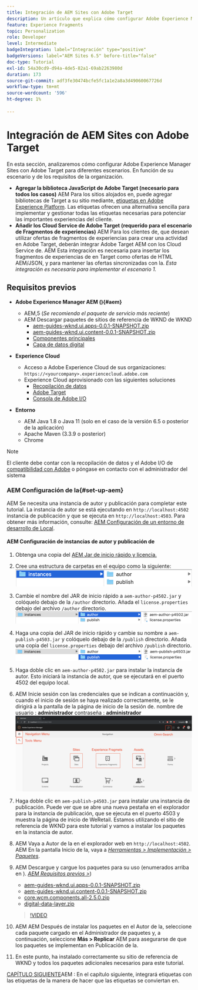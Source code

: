 ```yaml
---
title: Integración de AEM Sites con Adobe Target
description: Un artículo que explica cómo configurar Adobe Experience Manager con Adobe Target para diferentes escenarios.
feature: Experience Fragments
topic: Personalization
role: Developer
level: Intermediate
badgeIntegration: label="Integración" type="positive"
badgeVersions: label="AEM Sites 6.5" before-title="false"
doc-type: Tutorial
exl-id: 54a30cd9-d94a-4de5-82a1-69ab2263980d
duration: 173
source-git-commit: adf3fe30474bcfe5fc1a1e2a8a3d49060067726d
workflow-type: tm+mt
source-wordcount: '596'
ht-degree: 1%

---
```


# Integración de AEM Sites con Adobe Target

En esta sección, analizaremos cómo configurar Adobe Experience Manager Sites con Adobe Target para diferentes escenarios. En función de su escenario y de los requisitos de la organización.

* **Agregar la biblioteca JavaScript de Adobe Target (necesario para todos los casos)**
AEM Para los sitios alojados en, puede agregar bibliotecas de Target a su sitio mediante, [etiquetas en Adobe Experience Platform](https://experienceleague.adobe.com/docs/experience-platform/tags/home.html). Las etiquetas ofrecen una alternativa sencilla para implementar y gestionar todas las etiquetas necesarias para potenciar las importantes experiencias del cliente.
* **Añadir los Cloud Service de Adobe Target (requerido para el escenario de Fragmentos de experiencias)**
AEM Para los clientes de, que desean utilizar ofertas de fragmentos de experiencias para crear una actividad en Adobe Target, deberán integrar Adobe Target AEM con los Cloud Service de. AEM Esta integración es necesaria para insertar los fragmentos de experiencias de en Target como ofertas de HTML AEM/JSON, y para mantener las ofertas sincronizadas con la. *Esta integración es necesaria para implementar el escenario 1.*

## Requisitos previos

* **Adobe Experience Manager AEM (){#aem}**
   * AEM,5 (*Se recomienda el paquete de servicio más reciente*)
   * AEM Descargar paquetes de sitios de referencia de WKND de WKND
      * [aem-guides-wknd.ui.apps-0.0.1-SNAPSHOT.zip](https://github.com/adobe/aem-guides-wknd/releases/download/archetype-18.1/aem-guides-wknd.ui.apps-0.0.1-SNAPSHOT.zip)
      * [aem-guides-wknd.ui.content-0.0.1-SNAPSHOT.zip](https://github.com/adobe/aem-guides-wknd/releases/download/archetype-18.1/aem-guides-wknd.ui.content-0.0.1-SNAPSHOT.zip)
      * [Componentes principales](https://github.com/adobe/aem-core-wcm-components/releases/download/core.wcm.components.reactor-2.5.0/core.wcm.components.all-2.5.0.zip)
      * [Capa de datos digital](assets/implementation/digital-data-layer.zip)

* **Experience Cloud**
   * Acceso a Adobe Experience Cloud de sus organizaciones: `https://<yourcompany>.experiencecloud.adobe.com`
   * Experience Cloud aprovisionado con las siguientes soluciones
      * [Recopilación de datos](https://experiencecloud.adobe.com)
      * [Adobe Target](https://experiencecloud.adobe.com)
      * [Consola de Adobe I/O](https://console.adobe.io)

* **Entorno**
   * AEM Java 1.8 o Java 11 (solo en el caso de la versión 6.5 o posterior de la aplicación)
   * Apache Maven (3.3.9 o posterior)
   * Chrome

>[!NOTE]
>
> El cliente debe contar con la recopilación de datos y el Adobe I/O de [compatibilidad con Adobe](https://helpx.adobe.com/es/contact/enterprise-support.ec.html) o póngase en contacto con el administrador del sistema

### AEM Configuración de la{#set-up-aem}

AEM Se necesita una instancia de autor y publicación para completar este tutorial. La instancia de autor se está ejecutando en `http://localhost:4502` instancia de publicación y que se ejecuta en `http://localhost:4503`. Para obtener más información, consulte: [AEM Configuración de un entorno de desarrollo de Local](https://helpx.adobe.com/experience-manager/kt/platform-repository/using/local-aem-dev-environment-article-setup.html).

#### AEM Configuración de instancias de autor y publicación de

1. Obtenga una copia del [AEM Jar de inicio rápido y licencia.](https://helpx.adobe.com/experience-manager/6-5/sites/deploying/using/deploy.html#GettingtheSoftware)
2. Cree una estructura de carpetas en el equipo como la siguiente:
   ![Estructura de carpetas](assets/implementation/aem-setup-1.png)
3. Cambie el nombre del JAR de inicio rápido a `aem-author-p4502.jar` y colóquelo debajo de la `/author` directorio. Añada el `license.properties` debajo del archivo `/author` directorio.
   ![AEM Instancia de autor de](assets/implementation/aem-setup-author.png)
4. Haga una copia del JAR de inicio rápido y cambie su nombre a `aem-publish-p4503.jar` y colóquelo debajo de la `/publish` directorio. Añada una copia del `license.properties` debajo del archivo `/publish` directorio.
   ![AEM Instancia de publicación de](assets/implementation/aem-setup-publish.png)
5. Haga doble clic en `aem-author-p4502.jar` para instalar la instancia de autor. Esto iniciará la instancia de autor, que se ejecutará en el puerto 4502 del equipo local.
6. AEM Inicie sesión con las credenciales que se indican a continuación y, cuando el inicio de sesión se haya realizado correctamente, se le dirigirá a la pantalla de la página de inicio de la sesión de.
nombre de usuario : **administrador**
contraseña : **administrador**
   ![AEM Instancia de publicación de](assets/implementation/aem-author-home-page.png)
7. Haga doble clic en `aem-publish-p4503.jar` para instalar una instancia de publicación. Puede ver que se abre una nueva pestaña en el explorador para la instancia de publicación, que se ejecuta en el puerto 4503 y muestra la página de inicio de WeRetail. Estamos utilizando el sitio de referencia de WKND para este tutorial y vamos a instalar los paquetes en la instancia de autor.
8. AEM Vaya a Autor de la en el explorador web en `http://localhost:4502`. AEM En la pantalla Inicio de la, vaya a *[Herramientas > Implementación > Paquetes](http://localhost:4502/crx/packmgr/index.jsp)*.
9. AEM Descargue y cargue los paquetes para su uso (enumerados arriba en ). *[AEM Requisitos previos >](#aem)*)
   * [aem-guides-wknd.ui.apps-0.0.1-SNAPSHOT.zip](https://github.com/adobe/aem-guides-wknd/releases/download/archetype-18.1/aem-guides-wknd.ui.apps-0.0.1-SNAPSHOT.zip)
   * [aem-guides-wknd.ui.content-0.0.1-SNAPSHOT.zip](https://github.com/adobe/aem-guides-wknd/releases/download/archetype-18.1/aem-guides-wknd.ui.content-0.0.1-SNAPSHOT.zip)
   * [core.wcm.components.all-2.5.0.zip](https://github.com/adobe/aem-core-wcm-components/releases/download/core.wcm.components.reactor-2.5.0/core.wcm.components.all-2.5.0.zip)
   * [digital-data-layer.zip](assets/implementation/digital-data-layer.zip)

   >[!VIDEO](https://video.tv.adobe.com/v/28377?quality=12&learn=on)
10. AEM AEM Después de instalar los paquetes en el Autor de la, seleccione cada paquete cargado en el Administrador de paquetes y, a continuación, seleccione **Más > Replicar** AEM para asegurarse de que los paquetes se implementan en Publicación de la.
11. En este punto, ha instalado correctamente su sitio de referencia de WKND y todos los paquetes adicionales necesarios para este tutorial.

[CAPÍTULO SIGUIENTE](./using-launch-adobe-io.md)AEM : En el capítulo siguiente, integrará etiquetas con las etiquetas de la manera de hacer que las etiquetas se conviertan en.
